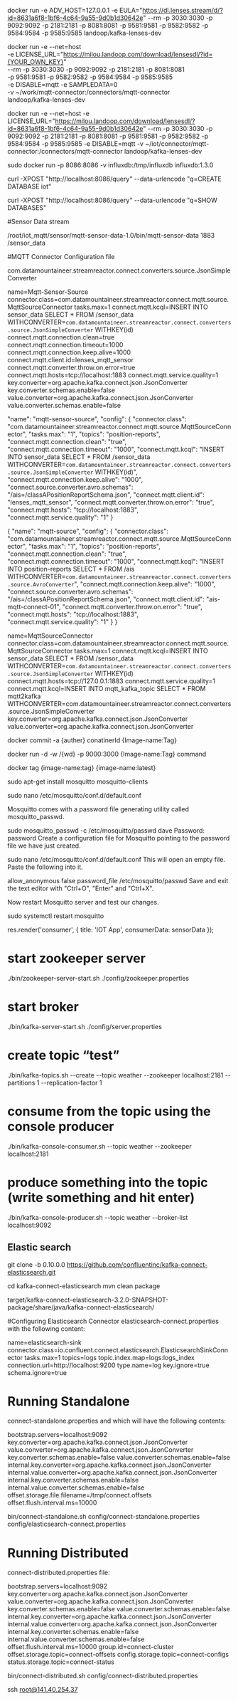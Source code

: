 docker run -e ADV_HOST=127.0.0.1 -e EULA="https://dl.lenses.stream/d/?id=8631a6f8-1bf6-4c64-9a55-9d0b1d30642e" --rm -p 3030:3030 -p 9092:9092 -p 2181:2181 -p 8081:8081 -p 9581:9581 -p 9582:9582 -p 9584:9584 -p 9585:9585 landoop/kafka-lenses-dev

docker run -e --net=host \
   -e LICENSE_URL="https://milou.landoop.com/download/lensesdl/?id={YOUR_OWN_KEY}" \
   --rm -p 3030:3030 -p 9092:9092 -p 2181:2181 -p 8081:8081 \
   -p 9581:9581 -p 9582:9582 -p 9584:9584 -p 9585:9585 \
   -e DISABLE=mqtt -e SAMPLEDATA=0 \
   -v  ~/work/mqtt-connector:/connectors/mqtt-connector \
   landoop/kafka-lenses-dev

docker run -e --net=host -e LICENSE_URL="https://milou.landoop.com/download/lensesdl/?id=8631a6f8-1bf6-4c64-9a55-9d0b1d30642e" --rm -p 3030:3030 -p 9092:9092 -p 2181:2181 -p 8081:8081 -p 9581:9581 -p 9582:9582 -p 9584:9584 -p 9585:9585 -e DISABLE=mqtt -v ~/iot/connector/mqtt-connector:/connectors/mqtt-connector landoop/kafka-lenses-dev



sudo docker run -p 8086:8086 -v influxdb:/tmp/influxdb influxdb:1.3.0

curl -XPOST "http://localhost:8086/query" --data-urlencode "q=CREATE DATABASE iot"

curl -XPOST "http://localhost:8086/query" --data-urlencode "q=SHOW DATABASES"


#Sensor Data stream

/root/iot_mqtt/sensor/mqtt-sensor-data-1.0/bin/mqtt-sensor-data 1883 /sensor_data


#MQTT Connector Configuration file

com.datamountaineer.streamreactor.connect.converters.source.JsonSimpleConverter

name=Mqtt-Sensor-Source
connector.class=com.datamountaineer.streamreactor.connect.mqtt.source.MqttSourceConnector
tasks.max=1
connect.mqtt.kcql=INSERT INTO sensor_data SELECT * FROM /sensor_data 
  WITHCONVERTER=`com.datamountaineer.streamreactor.connect.converters.source.JsonSimpleConverter` WITHKEY(id)
connect.mqtt.connection.clean=true
connect.mqtt.connection.timeout=1000
connect.mqtt.connection.keep.alive=1000
connect.mqtt.client.id=lenses_mqtt_sensor
connect.mqtt.converter.throw.on.error=true
connect.mqtt.hosts=tcp://localhost:1883
connect.mqtt.service.quality=1
key.converter=org.apache.kafka.connect.json.JsonConverter
key.converter.schemas.enable=false
value.converter=org.apache.kafka.connect.json.JsonConverter
value.converter.schemas.enable=false


"name": "mqtt-sensor-source",
  "config": {
    "connector.class": "com.datamountaineer.streamreactor.connect.mqtt.source.MqttSourceConnector",
    "tasks.max": "1",
    "topics": "position-reports",
    "connect.mqtt.connection.clean": "true",
    "connect.mqtt.connection.timeout": "1000",
    "connect.mqtt.kcql": "INSERT INTO sensor_data SELECT * FROM /sensor_data WITHCONVERTER=`com.datamountaineer.streamreactor.connect.converters.source.JsonSimpleConverter` WITHKEY(id)",
    "connect.mqtt.connection.keep.alive": "1000",
    "connect.source.converter.avro.schemas": "/ais=/classAPositionReportSchema.json",
    "connect.mqtt.client.id": "lenses_mqtt_sensor",
    "connect.mqtt.converter.throw.on.error": "true",
    "connect.mqtt.hosts": "tcp://localhost:1883",
    "connect.mqtt.service.quality": "1"
  }

{
  "name": "mqtt-source",
  "config": {
    "connector.class": "com.datamountaineer.streamreactor.connect.mqtt.source.MqttSourceConnector",
    "tasks.max": "1",
    "topics": "position-reports",
    "connect.mqtt.connection.clean": "true",
    "connect.mqtt.connection.timeout": "1000",
    "connect.mqtt.kcql": "INSERT INTO position-reports SELECT * FROM /ais WITHCONVERTER=`com.datamountaineer.streamreactor.connect.converters.source.AvroConverter`",
    "connect.mqtt.connection.keep.alive": "1000",
    "connect.source.converter.avro.schemas": "/ais=/classAPositionReportSchema.json",
    "connect.mqtt.client.id": "ais-mqtt-connect-01",
    "connect.mqtt.converter.throw.on.error": "true",
    "connect.mqtt.hosts": "tcp://localhost:1883",
    "connect.mqtt.service.quality": "1"
  }
}


name=MqttSourceConnector
connector.class=com.datamountaineer.streamreactor.connect.mqtt.source.MqttSourceConnector
tasks.max=1
connect.mqtt.kcql=INSERT INTO sensor_data SELECT * FROM /sensor_data 
  WITHCONVERTER=`com.datamountaineer.streamreactor.connect.converters.source.JsonSimpleConverter` WITHKEY(id)
connect.mqtt.hosts=tcp://127.0.0.1:1883
connect.mqtt.service.quality=1
connect.mqtt.kcql=INSERT INTO mqtt_kafka_topic SELECT * FROM mqtt2kafka WITHCONVERTER=com.datamountaineer.streamreactor.connect.converters.source.JsonSimpleConverter
key.converter=org.apache.kafka.connect.json.JsonConverter
value.converter=org.apache.kafka.connect.json.JsonConverter


docker commit -a {auther} conatinerId {Image-name:Tag}

docker run -d -w /{wd} -p 9000:3000 {Image-name:Tag} command

docker tag {image-name:tag} {image-name:latest} 


sudo apt-get install mosquitto mosquitto-clients



sudo nano /etc/mosquitto/conf.d/default.conf



Mosquitto comes with a password file generating utility called mosquitto_passwd.

sudo mosquitto_passwd -c /etc/mosquitto/passwd dave
Password: password
Create a configuration file for Mosquitto pointing to the password file we have just created.

sudo nano /etc/mosquitto/conf.d/default.conf
This will open an empty file. Paste the following into it.

allow_anonymous false
password_file /etc/mosquitto/passwd
Save and exit the text editor with "Ctrl+O", "Enter" and "Ctrl+X".

Now restart Mosquitto server and test our changes.

sudo systemctl restart mosquitto


res.render('consumer', { title: 'IOT App', consumerData: sensorData });


# start zookeeper server
./bin/zookeeper-server-start.sh ./config/zookeeper.properties

# start broker
./bin/kafka-server-start.sh ./config/server.properties 

# create topic “test”
 ./bin/kafka-topics.sh --create --topic weather --zookeeper localhost:2181 --partitions 1 --replication-factor 1

# consume from the topic using the console producer
./bin/kafka-console-consumer.sh --topic weather --zookeeper localhost:2181

# produce something into the topic (write something and hit enter)
./bin/kafka-console-producer.sh --topic weather --broker-list localhost:9092



## Elastic search
git clone -b 0.10.0.0 https://github.com/confluentinc/kafka-connect-elasticsearch.git

cd kafka-connect-elasticsearch
mvn clean package

target/kafka-connect-elasticsearch-3.2.0-SNAPSHOT-package/share/java/kafka-connect-elasticsearch/



#Configuring Elasticsearch Connector
elasticsearch-connect.properties with the following content:

name=elasticsearch-sink
connector.class=io.confluent.connect.elasticsearch.ElasticsearchSinkConnector
tasks.max=1
topics=logs
topic.index.map=logs:logs_index
connection.url=http://localhost:9200
type.name=log
key.ignore=true
schema.ignore=true

# Running Standalone
connect-standalone.properties and which will have the following contents:

bootstrap.servers=localhost:9092
key.converter=org.apache.kafka.connect.json.JsonConverter
value.converter=org.apache.kafka.connect.json.JsonConverter
key.converter.schemas.enable=false
value.converter.schemas.enable=false
internal.key.converter=org.apache.kafka.connect.json.JsonConverter
internal.value.converter=org.apache.kafka.connect.json.JsonConverter
internal.key.converter.schemas.enable=false
internal.value.converter.schemas.enable=false
offset.storage.file.filename=/tmp/connect.offsets
offset.flush.interval.ms=10000


bin/connect-standalone.sh config/connect-standalone.properties config/elasticsearch-connect.properties

# Running Distributed  
connect-distributed.properties file:

bootstrap.servers=localhost:9092
key.converter=org.apache.kafka.connect.json.JsonConverter
value.converter=org.apache.kafka.connect.json.JsonConverter
key.converter.schemas.enable=false
value.converter.schemas.enable=false
internal.key.converter=org.apache.kafka.connect.json.JsonConverter
internal.value.converter=org.apache.kafka.connect.json.JsonConverter
internal.key.converter.schemas.enable=false
internal.value.converter.schemas.enable=false
offset.flush.interval.ms=10000
group.id=connect-cluster
offset.storage.topic=connect-offsets
config.storage.topic=connect-configs
status.storage.topic=connect-status

bin/connect-distributed.sh config/connect-distributed.properties


ssh root@141.40.254.37
